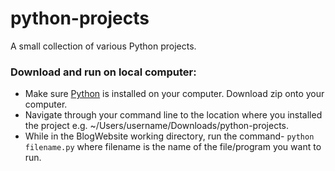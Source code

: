 # python-projects

A small collection of various Python projects.

### Download and run on local computer: 
* Make sure [Python](https://www.python.org/) is installed on your computer. Download zip onto your computer.
* Navigate through your command line to the location where you installed the project e.g. ~/Users/username/Downloads/python-projects.
* While in the BlogWebsite working directory, run the command- `python filename.py` where filename is the name of the file/program you want to run.
